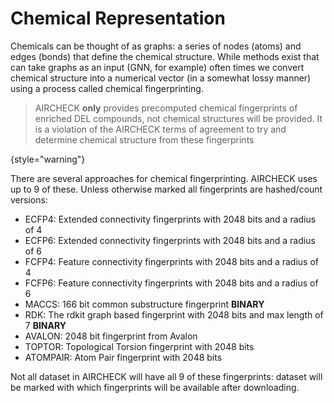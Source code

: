# Chemical Representation

Chemicals can be thought of as graphs: a series of nodes (atoms) and edges (bonds) that define the chemical structure.
While methods exist that can take graphs as an input (GNN, for example) often times we convert chemical structure into a numerical
vector (in a somewhat lossy manner) using a process called chemical fingerprinting. 

> AIRCHECK **only** provides precomputed chemical fingerprints of enriched DEL compounds, not chemical structures will
> be provided. It is a violation of the AIRCHECK terms of agreement to try and determine chemical structure from these
> fingerprints
> 
{style="warning"}

There are several approaches for chemical fingerprinting. AIRCHECK uses up to 9 of these. Unless otherwise marked all fingerprints are hashed/count versions:

- ECFP4: Extended connectivity fingerprints with 2048 bits and a radius of 4
- ECFP6: Extended connectivity fingerprints with 2048 bits and a radius of 6
- FCFP4: Feature connectivity fingerprints with 2048 bits and a radius of 4
- FCFP6: Feature connectivity fingerprints with 2048 bits and a radius of 6
- MACCS: 166 bit common substructure fingerprint **BINARY**
- RDK: The rdkit graph based fingerprint with 2048 bits and max length of 7 **BINARY**
- AVALON: 2048 bit fingerprint from Avalon
- TOPTOR: Topological Torsion fingerprint with 2048 bits
- ATOMPAIR: Atom Pair fingerprint with 2048 bits

Not all dataset in AIRCHECK will have all 9 of these fingerprints: dataset will be marked with which fingerprints will
be available after downloading.